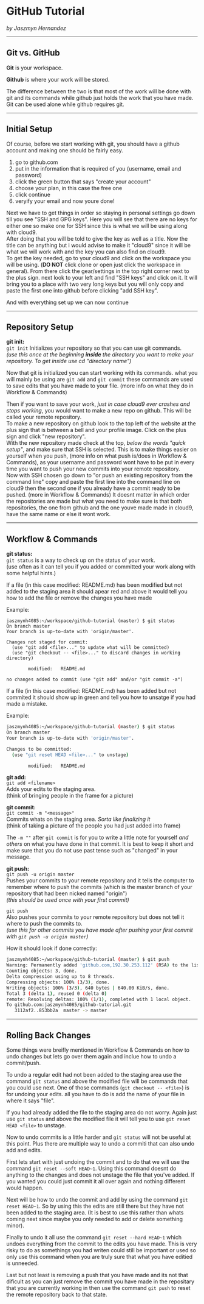 # GitHub Tutorial

_by Jaszmyn Hernandez_

---
## Git vs. GitHub

**Git** is your workspace.

**Github** is where your work will be stored.

The difference between the two is that most of the work will be done with git and its commands while github just holds the work that you have made. Git can be used alone while github requires git.


---
## Initial Setup

Of course, before we start working with git, you should have a github account and making one should be fairly easy.
1. go to github.com
2. put in the information that is required of you (username, email and password)
3. click the green button that says "create your account"
4. choose your plan, in this case the free one
5. click continue 
6. veryify your email and now youre done!

Next we have to get things in order so staying in personal settings go down till you see "SSH and GPG keys". Here you will see that there are no keys for either one so make one for SSH since this is what we will be using along with cloud9.   
After doing that you will be told to give the key as well as a title. Now the title can be anything but i would advise to make it "cloud9" since it will be what we will work with and the key you can also find on cloud9.  
To get the key needed, go to your cloud9 and click on the workspace you will be using. (**DO NOT** click clone or open just click the workspace in general). From there click the gear/settings in the top right corner next to the plus sign. next look to your left and find "SSH keys" and click on it. It will bring you to a place with two very long keys but you will only copy and paste the first one into github before clicking "add SSH key".

And with everything set up we can now continue


---
## Repository Setup

**git init:**  
`git init`
Initializes your repository so that you can use git commands.  
_(use this once at the beginning **inside** the directory you want to make your repository. To get inside use cd "directory name")_

Now that git is initialized you can start working with its commands. what you will mainly be using are `git add` and `git commit` these commands are used to save edits that you have made to your file. (more info on what they do in  Workflow & Commands)

Then if you want to save your work, _just in case cloud9 ever crashes and stops working_, you would want to make a new repo on github. This will be called your remote repository.  
To make a new repository on github look to the top left of the website at the plus sign that is between a bell and your profile image. Click on the plus sign and click "new repository".  
With the new repository made check at the top, _below the words "quick setup"_, and make sure that SSH is selected. This is to make things easier on yourself when you push, (more info on what push is/does in  Workflow & Commands), as your username and password wont have to be put in every time you want to push your new commits into your remote repository.  
Now with SSH chosen go down to "or push an existing repository from the command line" copy and paste the first line into the command line on cloud9 then the second one if you already have a commit ready to be pushed. (more in Workflow & Commands)
It doesnt matter in which order the repositories are made but what you need to make sure is that both repositories, the one from github and the one youve made made in cloud9, have the same name or else it wont work.


---
## Workflow & Commands

**git status:**  
`git status` is a way to check up on the status of your work.  
(use often as it can tell you if you added or committed your work along with some helpful hints.)

If a file (in this case modified:   README.md) has been modified but not added to the staging area it should apear red and above it would tell you how to add the file or remove the changes you have made

Example:
``` 
jaszmynh4085:~/workspace/github-tutorial (master) $ git status
On branch master
Your branch is up-to-date with 'origin/master'.

Changes not staged for commit:
  (use "git add <file>..." to update what will be committed)
  (use "git checkout -- <file>..." to discard changes in working directory)

        modified:   README.md

no changes added to commit (use "git add" and/or "git commit -a")
```

If a file (in this case modified:   README.md) has been added but not commited it should show up in green and tell you how to unsatge if you had made a mistake. 

Example:
```bash
jaszmynh4085:~/workspace/github-tutorial (master) $ git status
On branch master
Your branch is up-to-date with 'origin/master'.

Changes to be committed:
  (use "git reset HEAD <file>..." to unstage)

        modified:   README.md
```

**git add:**  
`git add <filename>`  
Adds your edits to the staging area.  
(think of bringing people in the frame for a picture)


**git commit:**  
`git commit -m "<message>"`  
Commits whats on the staging area. _Sorta like finalizing it_  
(think of taking a picture of the people you had just added into frame)

The `-m ""` after `git commit` is for you to write a little note for yourself _and others_ on what you have done in that commit. It is best to keep it short and make sure that you do not use past tense such as "changed" in your message.


**git push:**  
`git push -u origin master`  
Pushes your commits to your remote repository and it tells the computer to remember where to push the commits (which is the master branch of your repository that had been nicked named "origin")  
_(this should be used once with your first commit)_

`git push`  
Also pushes your commits to your remote repository but does not tell it where to push the commits to.  
_(use this for other commits you have made after pushing your first commit with `git push -u origin master`)_

How it should look if done correctly:
``` bash
jaszmynh4085:~/workspace/github-tutorial (master) $ git push
Warning: Permanently added 'github.com,192.30.253.112' (RSA) to the list of known hosts.
Counting objects: 3, done.
Delta compression using up to 8 threads.
Compressing objects: 100% (3/3), done.
Writing objects: 100% (3/3), 640 bytes | 640.00 KiB/s, done.
Total 3 (delta 1), reused 0 (delta 0)
remote: Resolving deltas: 100% (1/1), completed with 1 local object.
To github.com:jaszmynh4085/github-tutorial.git
   3112af2..853bb2a  master -> master
```

---
## Rolling Back Changes

Some things were breifly mentioned in Workflow & Commands on how to undo changes but lets go over them again and inclue how to undo a commit/push. 

To undo a regular edit had not been added to the staging area use the command `git status` and above the modified file will be commands that you could use next. One of those commands (`git checkout -- <file>`) is for undoing your edits. all you have to do is add the name of your file in where it says "file".

If you had already added the file to the staging area do not worry. Again just use `git status` and above the modified file it will tell you to use `git reset HEAD <file>` to unstage. 

Now to undo commits is a little harder and `git status` will not be useful at this point. Plus there are multiple way to undo a commiti that can also undo add and edits. 

First lets start with just undoing the commit and to do that we will use the command `git reset --soft HEAD~1`. Using this command doesnt do anything to the changes and does not unstage the file that you've added. If you wanted you could just commit it all over again and nothing different would happen.

Next will be how to undo the commit and add by using the command `git reset HEAD~1`. So by using this the edits are still there but they have not been added to the staging area. (It is best to use this rather than whats coming next since maybe you only needed to add or delete something minor).

Finally to undo it all use the command `git reset --hard HEAD~1` which undoes everything from the commit to the edits you have made. This is very risky to do as somethings you had writen could still be important or used so only use this command when you are truly sure that what you have editied is unneeded. 

Last but not least is removing a push that you have made and its not that dificult as you can just remove the commit you have made in the repositary that you are currently working in then use the command `git push` to reset the remote repository back to that state.